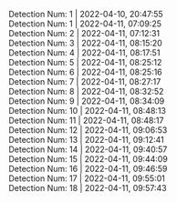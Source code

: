 
Detection Num: 1 |  2022-04-10, 20:47:55<br />Detection Num: 1 |  2022-04-11, 07:09:25<br />Detection Num: 2 |  2022-04-11, 07:12:31<br />Detection Num: 3 |  2022-04-11, 08:15:20<br />Detection Num: 4 |  2022-04-11, 08:17:51<br />Detection Num: 5 |  2022-04-11, 08:25:12<br />Detection Num: 6 |  2022-04-11, 08:25:16<br />Detection Num: 7 |  2022-04-11, 08:27:17<br />Detection Num: 8 |  2022-04-11, 08:32:52<br />Detection Num: 9 |  2022-04-11, 08:34:09<br />Detection Num: 10 |  2022-04-11, 08:48:13<br />Detection Num: 11 |  2022-04-11, 08:48:17<br />Detection Num: 12 |  2022-04-11, 09:06:53<br />Detection Num: 13 |  2022-04-11, 09:12:41<br />Detection Num: 14 |  2022-04-11, 09:40:57<br />Detection Num: 15 |  2022-04-11, 09:44:09<br />Detection Num: 16 |  2022-04-11, 09:46:59<br />Detection Num: 17 |  2022-04-11, 09:55:01<br />Detection Num: 18 |  2022-04-11, 09:57:43<br />